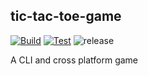 ## tic-tac-toe-game
[![Build](https://github.com/joao-salomao/tic-tac-toe-game/actions/workflows/ci-cd.yml/badge.svg?branch=master)](https://github.com/joao-salomao/tic-tac-toe-game/actions/workflows/ci-cd.yml)
[![Test](https://github.com/joao-salomao/tic-tac-toe-game/actions/workflows/test.yml/badge.svg?branch=master)](https://github.com/joao-salomao/tic-tac-toe-game/actions/workflows/test.yml)
![release](https://img.shields.io/github/v/release/joao-salomao/tic-tac-toe-game?label=Release)

A CLI and cross platform game
